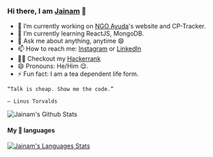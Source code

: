 ### Hi there, I am [Jainam](https://th3c0d3br34ker.github.io) 👋

- 🔭 I’m currently working on [NGO Ayuda](https://www.instagram.com/ayuda.ngo/)'s website and CP-Tracker.
- 🌱 I’m currently learning ReactJS, MongoDB.
- 💬 Ask me about anything, anytime 😄
- 📫 How to reach me: [Instagram](https://www.instagram.com/_the_apollyon_/) or [LinkedIn](https://www.linkedin.com/in/jainam-desai/)
- 👨‍💻 Checkout my [Hackerrank](https://www.hackerrank.com/jainamd)
- 😄 Pronouns: He/Him 😌.
- ⚡ Fun fact: I am a tea dependent life form.

```
“Talk is cheap. Show me the code.”

― Linus Torvalds
```

![Jainam's Github Stats](https://github-readme-stats.vercel.app/api?username=th3c0d3br34ker&show_icons=true&icon_color=000&title_color=000)

#### My 💖 languages

[![Jainam's Languages Stats](https://github-readme-stats.vercel.app/api/top-langs/?username=th3c0d3br34ker&hide=c)](https://sourcerer.io/th3c0d3br34ker)

<!--START_SECTION:waka-->

<!--END_SECTION:waka-->
